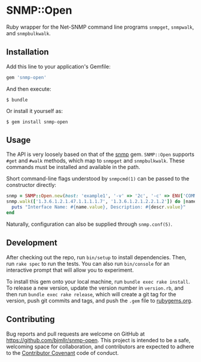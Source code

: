 # SNMP::Open

Ruby wrapper for the Net-SNMP command line programs `snmpget`, `snmpwalk`, and `snmpbulkwalk`.

## Installation

Add this line to your application's Gemfile:

```ruby
gem 'snmp-open'
```

And then execute:

    $ bundle

Or install it yourself as:

    $ gem install snmp-open

## Usage

The API is very loosely based on that of the [snmp](https://github.com/hallidave/ruby-snmp) gem. `SNMP::Open` supports `#get` and `#walk` methods, which map to `snmpget` and `snmpbulkwalk`. These commands must be installed and available in the path.

Short command-line flags understood by `snmpcmd(1)` can be passed to the constructor directly:

```ruby
snmp = SNMP::Open.new(host: 'example1', '-v' => '2c', '-c' => ENV['COMMUNITY'])
snmp.walk(['1.3.6.1.2.1.47.1.1.1.1.7', '1.3.6.1.2.1.2.2.1.2']) do |name, descr|
  puts "Interface Name: #{name.value}, Description: #{descr.value}"
end
```

Naturally, configuration can also be supplied through `snmp.conf(5)`.

## Development

After checking out the repo, run `bin/setup` to install dependencies. Then, run `rake spec` to run the tests. You can also run `bin/console` for an interactive prompt that will allow you to experiment.

To install this gem onto your local machine, run `bundle exec rake install`. To release a new version, update the version number in `version.rb`, and then run `bundle exec rake release`, which will create a git tag for the version, push git commits and tags, and push the `.gem` file to [rubygems.org](https://rubygems.org).

## Contributing

Bug reports and pull requests are welcome on GitHub at https://github.com/bjmllr/snmp-open. This project is intended to be a safe, welcoming space for collaboration, and contributors are expected to adhere to the [Contributor Covenant](http://contributor-covenant.org) code of conduct.
